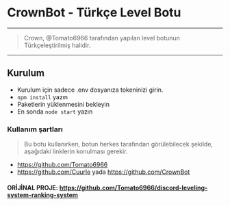 # CrownBot - Türkçe Level Botu
---------------------------

> Crown, @Tomato6966 tarafından yapılan level botunun Türkçeleştirilmiş halidir.

---------------------------

## Kurulum

* Kurulum için sadece .env dosyanıza tokeninizi girin.
* `npm install` yazın
* Paketlerin yüklenmesini bekleyin
* En sonda `node start` yazın

### Kullanım şartları

> Bu botu kullanırken, botun herkes tarafından görülebilecek şekilde, aşağıdaki linklerin konulması gerekir.

- https://github.com/Tomato6966
- https://github.com/Cuurle yada https://github.com/CrownBot

#### ORİJİNAL PROJE: https://github.com/Tomato6966/discord-leveling-system-ranking-system
